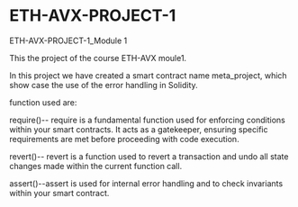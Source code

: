 # ETH-AVX-PROJECT-1
 ETH-AVX-PROJECT-1_Module 1
 
This the project of the course ETH-AVX moule1.

In this project we have created a smart contract name meta_project, which show case the use of the error handling in Solidity.

function used are:

require()-- require is a fundamental function used for enforcing conditions within your smart contracts. It acts as a gatekeeper, ensuring specific requirements are met before proceeding with code execution.

revert()-- revert is a function used to revert a transaction and undo all state changes made within the current function call.

assert()--assert is used for internal error handling and to check invariants within your smart contract.